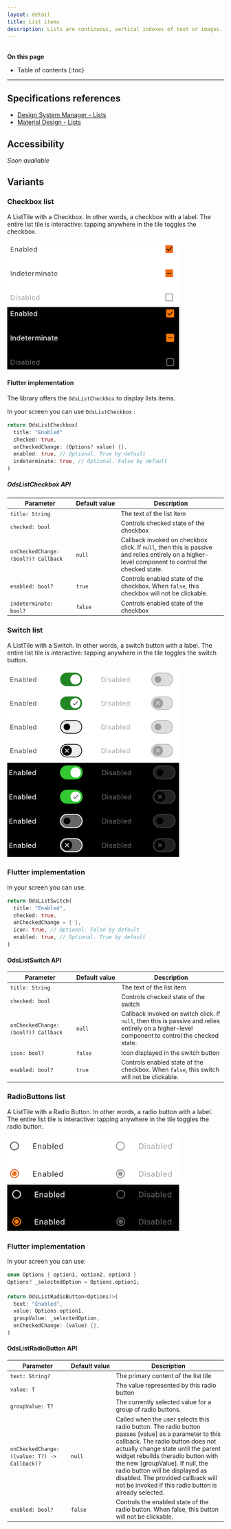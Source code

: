 ```yaml
---
layout: detail
title: List items
description: Lists are continuous, vertical indexes of text or images.
---
```


<br>**On this page**

* Table of contents
{:toc}

---

## Specifications references

- [Design System Manager - Lists](https://system.design.orange.com/0c1af118d/p/72cb84-lists/b/31df1f)
- [Material Design - Lists](https://material.io/components/lists/)

## Accessibility

_Soon available_

## Variants

### Checkbox list

A ListTile with a Checkbox. In other words, a checkbox with a label.
The entire list tile is interactive: tapping anywhere in the tile toggles the checkbox.

![Checkbox](images/checkboxe_list_light.png) ![Checkbox dark](images/checkboxe_list_dark.png)

#### Flutter implementation

The library offers the `OdsListCheckbox` to display lists items.

In your screen you can use `OdsListCheckbox` :

```dart
return OdsListCheckbox(
  title: "Enabled"
  checked: true,
  onCheckedChange: (Options? value) {},
  enabled: true, // Optional. True by default
  indeterminate: true, // Optional. False by default
)
```

##### OdsListCheckbox API

Parameter | Default&nbsp;value | Description
-- | -- | --
`title: String` | | The text of the list item
`checked: bool` | | Controls checked state of the checkbox
`onCheckedChange: (bool?)? Callback ` | `null` | Callback invoked on checkbox click. If `null`, then this is passive and relies entirely on a higher-level component to control the checked state.
`enabled: bool?` | `true` | Controls enabled state of the checkbox. When `false`, this checkbox will not be clickable.
`indeterminate: bool?` | `false` | Controls enabled state of the checkbox

### Switch list

A ListTile with a Switch. In other words, a switch button with a label.
The entire list tile is interactive: tapping anywhere in the tile toggles the switch button.

![ListsSwitch](images/lists_switch_light.png) ![ListsSwitch dark](images/lists_switch_dark.png)

### Flutter implementation

In your screen you can use:

```dart
return OdsListSwitch(
  title: "Enabled",
  checked: true,
  onCheckedChange = { },
  icon: true, // Optional. False by default
  enabled: true, // Optional. True by default
)
```

#### OdsListSwitch API

Parameter | Default&nbsp;value | Description
-- | -- | --
`title: String` | | The text of the list item
`checked: bool` | | Controls checked state of the switch
`onCheckedChange: (bool?)? Callback ` | `null` | Callback invoked on switch click. If `null`, then this is passive and relies entirely on a higher-level component to control the checked state.
`icon: bool?` | `false` | Icon displayed in the switch button
`enabled: bool?` | `true` | Controls enabled state of the checkbox. When `false`, this switch will not be clickable.

### RadioButtons list

A ListTile with a Radio Button. In other words, a radio button with a label.
The entire list tile is interactive: tapping anywhere in the tile toggles the radio button.

![ListsRadioButton](images/lists_radio_button_light.png) ![ListsRadioButton dark](images/lists_radio_button_dark.png)

### Flutter implementation

In your screen you can use:

```dart
enum Options { option1, option2, option3 }
Options? _selectedOption = Options.option1;

return OdsListRadioButton<Options?>(
  text: "Enabled",
  value: Options.option1,
  groupValue: _selectedOption,
  onCheckedChange: (value) {},
)
```

#### OdsListRadioButton API

Parameter | Default&nbsp;value | Description
-- | -- | --
`text: String?` | | The primary content of the list tile
`value: T` | | The value represented by this radio button
`groupValue: T? ` | | The currently selected value for a group of radio buttons.
`onCheckedChange: ((value: T?) -> Callback)?` | `null` | Called when the user selects this radio button. The radio button passes [value] as a parameter to this callback. The radio button does not actually change state until the parent widget rebuilds theradio button with the new [groupValue]. If null, the radio button will be displayed as disabled. The provided callback will not be invoked if this radio button is already selected.
`enabled: bool? ` | `false` | Controls the enabled state of the radio button. When false, this button will not be clickable.

